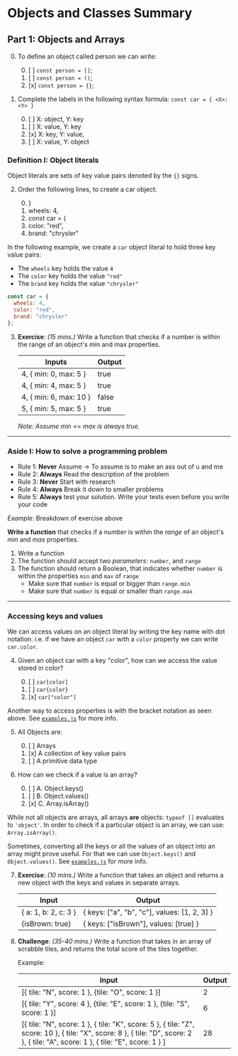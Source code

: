 # Objects and Classes Summary

## Part 1: Objects and Arrays

0. To define an object called person we can write:

   0. [ ] `const person = []`;
   1. [ ] `const person = ()`;
   1. [x] `const person = {}`;

1. Complete the labels in the following syntax formula: `const car = { <X>: <Y> }`

   0. [ ] X: object, Y: key
   1. [ ] X: value, Y: key
   1. [x] X: key, Y: value,
   1. [ ] X: value, Y: object

### Definition I: Object literals

Object literals are sets of key value pairs denoted by the `{}` signs.

2. Order the following lines, to create a car object:

   0. }
   1. wheels: 4,
   1. const car = {
   1. color: "red",
   1. brand: "chrysler"

In the following example, we create a `car` object literal to hold three key value pairs:

- The `wheels` key holds the value `4`
- The `color` key holds the value `"red"`
- The `brand` key holds the value `"chrysler"`

```javascript
const car = {
  wheels: 4,
  color: "red",
  brand: "chrysler"
};
```

3. **Exercise**: _(15 mins.)_ Write a function that checks if a number is within the range of an object's min and max properties.

   | Inputs                 | Output |
   | ---------------------- | ------ |
   | 4, { min: 0, max: 5 }  | true   |
   | 4, { min: 4, max: 5 }  | true   |
   | 4, { min: 6, max: 10 } | false  |
   | 5, { min: 5, max: 5 }  | true   |

   _Note: Assume min <= max is always true._

---

### Aside I: How to solve a programming problem

- Rule 1: **Never** Assume -> To assume is to make an ass out of u and me
- Rule 2: **Always** Read the description of the problem
- Rule 3: **Never** Start with research
- Rule 4: **Always** Break it down to smaller problems
- Rule 5: **Always** test your solution. Write your tests even before you write your code

_Example_: Breakdown of exercise above

**Write a function** that checks if a _number_ is within the _range_ of an object's _min_ and _max_ properties.

1. Write a function
2. The function should accept two _parameters_: `number`, and `range`
3. The function should return a Boolean, that indicates whether `number` is within the properties `min` and `max` of `range`
   - Make sure that `number` is equal or bigger than `range.min`
   - Make sure that `number` is equal or smaller than `range.max`

---

### Accessing keys and values

We can access values on an object literal by writing the key name with dot notation. i.e. if we have an object `car` with a `color` property we can write `car.color`.

4. Given an object car with a key "color", how can we access the value stored in color?

   0. [ ] `car[color]`
   1. [ ] `car{color}`
   1. [x] `car["color"]`

Another way to access properties is with the bracket notation as seen above. See [`examples.js`](examples.js) for more info.

5. All Objects are:

   0. [ ] Arrays
   1. [x] A collection of key value pairs
   1. [ ] A primitive data type

6. How can we check if a value is an array?

   0. [ ] A. Object.keys()
   1. [ ] B. Object.values()
   1. [x] C. Array.isArray()

While not all objects are arrays, all arrays **are** objects: `typeof []` evaluates to `'object'`. In order to check if a particular object is an array, we can use: `Array.isArray()`.

Sometimes, converting all the keys or all the values of an object into an array might prove useful. For that we can use `Object.keys()` and `Object.values()`. See [`examples.js`](examples.js) for more info.

7. **Exercise**: _(10 mins.)_ Write a function that takes an object and returns a new object with the keys and values in separate arrays.

   | Input                | Output                                       |
   | -------------------- | -------------------------------------------- |
   | { a: 1, b: 2, c: 3 } | { keys: ["a", "b", "c"], values: [1, 2, 3] } |
   | {isBrown: true}      | { keys: ["isBrown"], values: [true] }        |

8. **Challenge**: _(35-40 mins.)_ Write a function that takes in an array of scrabble tiles, and returns the total score of the tiles together.

   Example:

   | Input                                                                                                                                                                             | Output |
   | --------------------------------------------------------------------------------------------------------------------------------------------------------------------------------- | ------ |
   | [{ tile: "N", score: 1 }, {tile: "O", score: 1 }]                                                                                                                                 | 2      |
   | [{ tile: "Y", score: 4 }, {tile: "E", score: 1 }, {tile: "S", score: 1 }]                                                                                                         | 6      |
   | [{ tile: "N", score: 1 }, { tile: "K", score: 5 }, { tile: "Z", score: 10 }, { tile: "X", score: 8 }, { tile: "D", score: 2 }, { tile: "A", score: 1 }, { tile: "E", score: 1 } ] | 28     |
